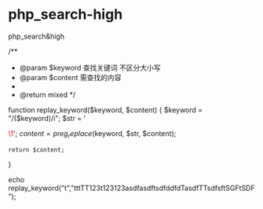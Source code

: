 # php_search-high
php_search&amp;high


/**
 * @param $keyword 查找关键词 不区分大小写
 * @param $content 需查找的内容
 *
 * @return mixed
 */

function replay_keyword($keyword, $content)
{
    $keyword = "/($keyword)/i";
    $str     = '<p style="display: inline;color: red;">\\1</p>';
    $content = preg_replace($keyword, $str, $content);

    return $content;
}


echo replay_keyword("t","tttTT123t123123asdfasdftsdfddfdTasdfTTsdfsftSGFtSDF");
